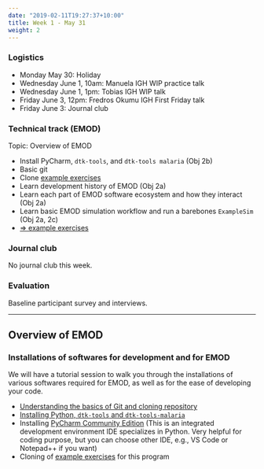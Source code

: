 ```yaml
---
date: "2019-02-11T19:27:37+10:00"
title: Week 1 - May 31
weight: 2
---
```


### Logistics

- Monday May 30: Holiday
- Wednesday June 1, 10am: Manuela IGH WIP practice talk
- Wednesday June 1, 1pm: Tobias IGH WIP talk
- Friday June 3, 12pm: Fredros Okumu IGH First Friday talk
- Friday June 3: Journal club

### Technical track (EMOD)

Topic: Overview of EMOD

- Install PyCharm, `dtk-tools`, and `dtk-tools malaria` (Obj 2b)
- Basic git
- Clone [example exercises](https://github.com/numalariamodeling/faculty-enrich-2022-examples)
- Learn development history of EMOD (Obj 2a)
- Learn each part of EMOD software ecosystem and how they interact (Obj 2a)
- Learn basic EMOD simulation workflow and run a barebones `ExampleSim` (Obj 2a, 2c)
- [=> example exercises](https://github.com/numalariamodeling/faculty-enrich-2022-examples#week-1-overview-of-emod-)

### Journal club

No journal club this week.

### Evaluation

Baseline participant survey and interviews.

---

## Overview of EMOD

### Installations of softwares for development and for EMOD
We will have a tutorial session to walk you through the installations of various softwares required for EMOD, as well as for the ease of developing your code.

- [Understanding the basics of Git and cloning repository](/modules/git-intro)
- [Installing Python, `dtk-tools` and `dtk-tools-malaria`](/modules/install-emod/)
- Installing [PyCharm Community Edition](https://www.jetbrains.com/pycharm/download/#section=windows) (This is an integrated development environment IDE specializes in Python. Very helpful for coding purpose, but you can choose other IDE, e.g., VS Code or Notepad++ if you want)
- Cloning of [example exercises](https://github.com/numalariamodeling/faculty-enrich-2022-examples) for this program